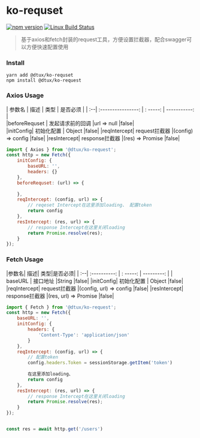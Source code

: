
# ko-requset
[![npm version](https://img.shields.io/npm/v/ts-loader.svg)](https://www.npmjs.com/package/ko-script)
[![Linux Build Status](https://travis-ci.org/TypeStrong/ts-loader.svg?branch=master)](https://npmjs.org/package/ko-script)

> 基于axios和fetch封装的request工具，方便设置拦截器，配合swagger可以方便快速配置使用
### Install
```
yarn add @dtux/ko-requset
npm install @dtux/ko-request
```
### Axios  Usage
| 参数名 | 描述 | 类型 | 是否必须 |
| :--| :----------------: | : -----: | -----------: |  
|beforeRequset    | 发起请求前的回调  |url => null |false|  
|initConfig| 初始化配置 | Object |false|
|reqIntercept| request拦截器 |(config) => config  |false|
|resIntercept| response拦截器  |(res) => Promise  |false|

```javascript
import { Axios } from '@dtux/ko-request';
const http = new Fetch({
	initConfig: {
		baseURL: '',
		headers: {}
	},
	beforeRequset: (url) => {
		
	},
	reqIntercept: (config, url) => {
		// reqeset Intercept在这里添加loading、 配置token
		return config
	},
	resIntercept: (res, url) => {
		// response Intercept在这里关闭loading
		return Promise.resolve(res);
	}
});
```
### Fetch  Usage
|参数名| 描述| 类型|是否必须| 
| :--| :----------: | : -----: | ---------: |
| baseURL    | 接口地址  |String |false|
|initConfig| 初始化配置 | Object |false|
|reqIntercept| request拦截器 |(config, url) => config  |false|
|resIntercept| response拦截器  |(res, url) => Promise  |false|

```javascript
import { Fetch } from '@dtux/ko-request';
const http = new Fetch({
	baseURL: '',
	initConfig: {
		headers: {
			'Content-Type': 'application/json'
		}
	},
	reqIntercept: (config, url) => {
		// 配置token
		config.headers.Token = sessionStorage.getItem('token')
		
		在这里添加loading、
		return config
	},
	resIntercept: (res, url) => {
		// response Intercept在这里关闭loading
		return Promise.resolve(res);
	}
});


const res = await http.get('/users')

```
